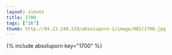 ```yaml
--- 
layout: sieutv
title: 1700
tags: ["1k"]
thumb: http://94.23.248.219/absoluporn-1/image/002/1700.jpg
---
```

{% include absoluporn key="1700" %} 
